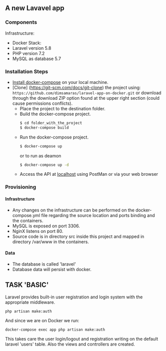 ## A new Lavavel app

### Components

Infrastructure:
- Docker
Stack:
- Laravel version 5.8
- PHP version  7.2
- MySQL as database 5.7

### Installation Steps
- [Install docker-compose](https://docs.docker.com/compose/install/) on your local machine.
- [Clone] (https://git-scm.com/docs/git-clone) the project using: ```https://github.com/dimsamaras/laravel-app-on-docker.git```
    or download through the download ZIP option found at the upper right section (could cause permissions conflicts).
  - Place the project to the destination folder.
  - Build the docker-compose project.
    ```sh
    $ cd folder_with_the_project 
    $ docker-compose build
    ```
  - Run the docker-compose project. 
    ```sh
    $ docker-compose up
    ```
    or to run as deamon
    ```sh
    $ docker-compose up -d
    ```
  - Access the API at [localhost](localhost) using PostMan or via your web browser

### Provisioning

#### Infrastructure

  - Any changes on the infrastructure can be performed on the docker-compose.yml file regarding the source location and ports binding and the containers.
  - MySQL is exposed on port 3306.
  - NginX listens on port 80.
  - Source code is in directory src inside this project and mapped in directory /var/www in the containers.
    
#### Data
  - The database is called 'laravel'
  - Database data will persist with docker.
  
## TASK 'BASIC'
Laravel provides built-in user registration and login system with the appropriate middleware. 
```angular2
php artisan make:auth
```
And since we are on Docker we run:
```angular2
docker-compose exec app php artisan make:auth
```
This takes care the user login/logout and registration writing on the default laravel 'users' table.
Also the views and controllers are created.
 